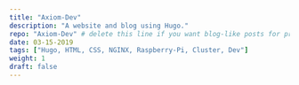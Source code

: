 ```yaml
---
title: "Axiom-Dev"
description: "A website and blog using Hugo."
repo: "Axiom-Dev" # delete this line if you want blog-like posts for projects
date: 03-15-2019
tags: ["Hugo, HTML, CSS, NGINX, Raspberry-Pi, Cluster, Dev"]
weight: 1
draft: false
---
```

